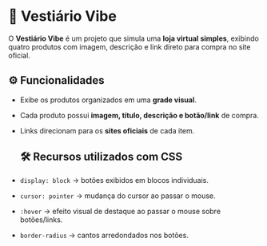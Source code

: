 # 👗 Vestiário Vibe
O **Vestiário Vibe** é um projeto que simula uma **loja virtual simples**, exibindo quatro produtos com imagem, descrição e link direto para compra no site oficial.

## ⚙️ Funcionalidades
- Exibe os produtos organizados em uma **grade visual**.  
- Cada produto possui **imagem, título, descrição e botão/link** de compra.  
- Links direcionam para os **sites oficiais** de cada item.

  ## 🛠️ Recursos utilizados com CSS
- `display: block` → botões exibidos em blocos individuais.  
- `cursor: pointer` → mudança do cursor ao passar o mouse.  
- `:hover` → efeito visual de destaque ao passar o mouse sobre botões/links.
- `border-radius` → cantos arredondados nos botões.   
